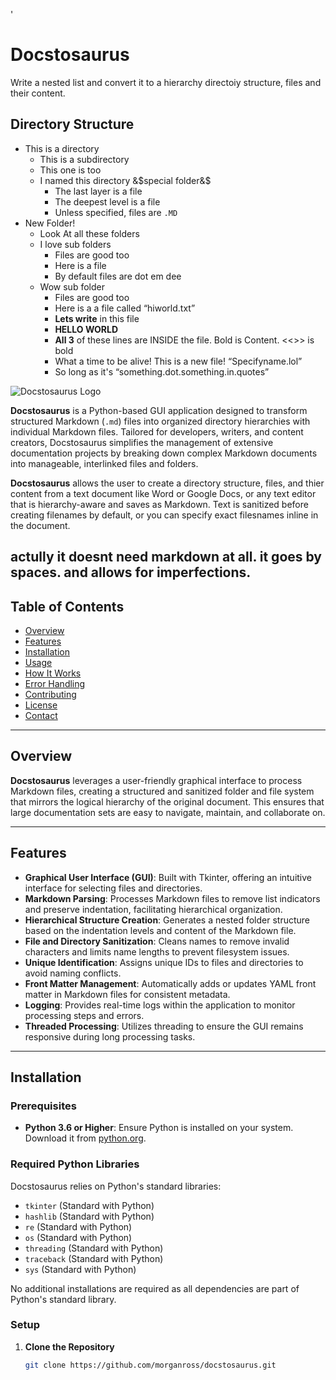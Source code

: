 '
# Docstosaurus

Write a nested list and convert it to a hierarchy directoiy structure, files and their content.

## Directory Structure

- This is a directory
  - This is a subdirectory
  - This one is too
  - I named this directory &$special folder&$
    - The last layer is a file
    - The deepest level is a file
    - Unless specified, files are `.MD`
- New Folder!
  - Look At all these folders
  - I love sub folders
    - Files are good too
    - Here is a file
    - By default files are dot em dee
  - Wow sub folder
    - Files are good too
    - Here is a a file called “hiworld.txt”
    - **Lets write** in this file
    - **HELLO WORLD**
    - **All 3** of these lines are INSIDE the file. Bold is Content. <<<ipsom dorum>>> is bold
    - What a time to be alive! This is a new file! “Specifyname.lol”
    - So long as it's “something.dot.something.in.quotes”

	
![Docstosaurus Logo](https://github.com/morganross/docstosaurus/raw/main/logo.png)

**Docstosaurus** is a Python-based GUI application designed to transform structured Markdown (`.md`) files into organized directory hierarchies with individual Markdown files. Tailored for developers, writers, and content creators, Docstosaurus simplifies the management of extensive documentation projects by breaking down complex Markdown documents into manageable, interlinked files and folders.

**Docstosaurus** allows the user to create a directory structure, files, and thier content from a text document like Word or Google Docs, or any text editor that is hierarchy-aware and saves as Markdown.
Text is sanitized before creating filenames by default, or you can specify exact filesnames inline in the document.

actully it doesnt need markdown at all. it goes by spaces. and allows for imperfections. 
---

## Table of Contents

- [Overview](#overview)
- [Features](#features)
- [Installation](#installation)
- [Usage](#usage)
- [How It Works](#how-it-works)
- [Error Handling](#error-handling)
- [Contributing](#contributing)
- [License](#license)
- [Contact](#contact)

---

## Overview

**Docstosaurus** leverages a user-friendly graphical interface to process Markdown files, creating a structured and sanitized folder and file system that mirrors the logical hierarchy of the original document. This ensures that large documentation sets are easy to navigate, maintain, and collaborate on.

---

## Features

- **Graphical User Interface (GUI)**: Built with Tkinter, offering an intuitive interface for selecting files and directories.
- **Markdown Parsing**: Processes Markdown files to remove list indicators and preserve indentation, facilitating hierarchical organization.
- **Hierarchical Structure Creation**: Generates a nested folder structure based on the indentation levels and content of the Markdown file.
- **File and Directory Sanitization**: Cleans names to remove invalid characters and limits name lengths to prevent filesystem issues.
- **Unique Identification**: Assigns unique IDs to files and directories to avoid naming conflicts.
- **Front Matter Management**: Automatically adds or updates YAML front matter in Markdown files for consistent metadata.
- **Logging**: Provides real-time logs within the application to monitor processing steps and errors.
- **Threaded Processing**: Utilizes threading to ensure the GUI remains responsive during long processing tasks.

---

## Installation

### Prerequisites

- **Python 3.6 or Higher**: Ensure Python is installed on your system. Download it from [python.org](https://www.python.org/downloads/).

### Required Python Libraries

Docstosaurus relies on Python's standard libraries:

- `tkinter` (Standard with Python)
- `hashlib` (Standard with Python)
- `re` (Standard with Python)
- `os` (Standard with Python)
- `threading` (Standard with Python)
- `traceback` (Standard with Python)
- `sys` (Standard with Python)

No additional installations are required as all dependencies are part of Python's standard library.

### Setup

1. **Clone the Repository**

   ```bash
   git clone https://github.com/morganross/docstosaurus.git
